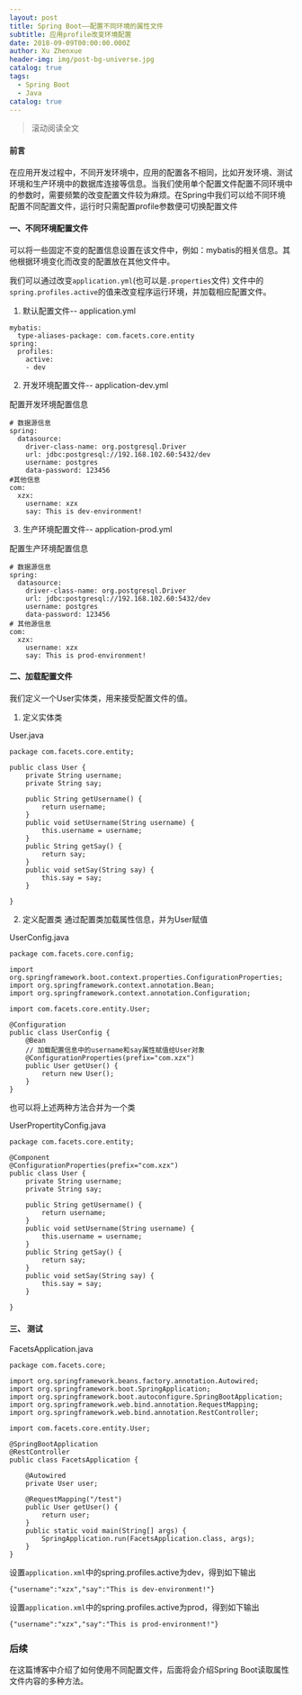 ```yaml
---
layout: post
title: Spring Boot——配置不同环境的属性文件
subtitle: 应用profile改变环境配置
date: 2018-09-09T00:00:00.000Z
author: Xu Zhenxue
header-img: img/post-bg-universe.jpg
catalog: true
tags:
  - Spring Boot
  - Java
catalog: true
---
```

> 滚动阅读全文

#### 前言
在应用开发过程中，不同开发环境中，应用的配置各不相同，比如开发环境、测试环境和生产环境中的数据库连接等信息。当我们使用单个配置文件配置不同环境中的参数时，需要频繁的改变配置文件较为麻烦。在Spring中我们可以给不同环境配置不同配置文件，运行时只需配置profile参数便可切换配置文件 

#### 一、不同环境配置文件
可以将一些固定不变的配置信息设置在该文件中，例如：mybatis的相关信息。其他根据环境变化而改变的配置放在其他文件中。

我们可以通过改变<code>application.yml</code>(也可以是<code>.properties</code>文件) 文件中的<code>spring.profiles.active</code>的值来改变程序运行环境，并加载相应配置文件。 
1. 默认配置文件--  application.yml  

```
mybatis:
  type-aliases-package: com.facets.core.entity
spring: 
  profiles:
    active:
    - dev
```

2. 开发环境配置文件-- application-dev.yml  

配置开发环境配置信息

```
# 数据源信息
spring: 
  datasource:
    driver-class-name: org.postgresql.Driver
    url: jdbc:postgresql://192.168.102.60:5432/dev
    username: postgres
    data-password: 123456
#其他信息
com: 
  xzx: 
    username: xzx
    say: This is dev-environment!
```
3. 生产环境配置文件-- application-prod.yml  

配置生产环境配置信息


```
# 数据源信息
spring: 
  datasource:
    driver-class-name: org.postgresql.Driver
    url: jdbc:postgresql://192.168.102.60:5432/dev
    username: postgres
    data-password: 123456
# 其他源信息
com: 
  xzx: 
    username: xzx
    say: This is prod-environment!
```
#### 二、加载配置文件
我们定义一个User实体类，用来接受配置文件的值。
1. 定义实体类

User.java
```
package com.facets.core.entity;

public class User {
	private String username;
	private String say;
	
	public String getUsername() {
		return username;
	}
	public void setUsername(String username) {
		this.username = username;
	}
	public String getSay() {
		return say;
	}
	public void setSay(String say) {
		this.say = say;
	}
	
}

```
2. 定义配置类 
通过配置类加载属性信息，并为User赋值

UserConfig.java
```
package com.facets.core.config;

import org.springframework.boot.context.properties.ConfigurationProperties;
import org.springframework.context.annotation.Bean;
import org.springframework.context.annotation.Configuration;

import com.facets.core.entity.User;

@Configuration
public class UserConfig {
	@Bean
	// 加载配置信息中的username和say属性赋值给User对象
	@ConfigurationProperties(prefix="com.xzx")  
	public User getUser() {
		return new User();
	}
}

```
也可以将上述两种方法合并为一个类

UserPropertityConfig.java

```
package com.facets.core.entity;

@Component
@ConfigurationProperties(prefix="com.xzx")  
public class User {
	private String username;
	private String say;
	
	public String getUsername() {
		return username;
	}
	public void setUsername(String username) {
		this.username = username;
	}
	public String getSay() {
		return say;
	}
	public void setSay(String say) {
		this.say = say;
	}
	
}
```


#### 三、 测试

FacetsApplication.java
```
package com.facets.core;

import org.springframework.beans.factory.annotation.Autowired;
import org.springframework.boot.SpringApplication;
import org.springframework.boot.autoconfigure.SpringBootApplication;
import org.springframework.web.bind.annotation.RequestMapping;
import org.springframework.web.bind.annotation.RestController;

import com.facets.core.entity.User;

@SpringBootApplication
@RestController
public class FacetsApplication {

	@Autowired
	private User user;
	
	@RequestMapping("/test")
	public User getUser() {
		return user;
	}
	public static void main(String[] args) {
		SpringApplication.run(FacetsApplication.class, args);
	}
}

```

设置<code>application.xml</code>中的spring.profiles.active为dev，得到如下输出

```
{"username":"xzx","say":"This is dev-environment!"}
```
设置<code>application.xml</code>中的spring.profiles.active为prod，得到如下输出


```
{"username":"xzx","say":"This is prod-environment!"}
```

### 后续
在这篇博客中介绍了如何使用不同配置文件，后面将会介绍Spring Boot读取属性文件内容的多种方法。